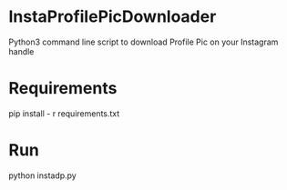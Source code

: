 # InstaProfilePicDownloader
Python3 command line script to download Profile Pic on your Instagram handle

# Requirements
pip install - r requirements.txt

# Run 
python instadp.py
